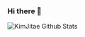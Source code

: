 ### Hi there 👋


![KimJitae Github Stats](https://github-readme-stats.vercel.app/api?username=wlxo0401&show_icons=true&theme=shadow_green)


<!--
**wlxo0401/wlxo0401** is a ✨ _special_ ✨ repository because its `README.md` (this file) appears on your GitHub profile.

Here are some ideas to get you started:

- 🔭 I’m currently working on ...
- 🌱 I’m currently learning ...
- 👯 I’m looking to collaborate on ...
- 🤔 I’m looking for help with ...
- 💬 Ask me about ...
- 📫 How to reach me: ...
- 😄 Pronouns: ...
- ⚡ Fun fact: ...
-->
